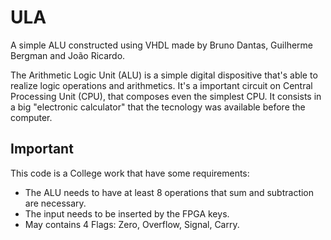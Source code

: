 # ULA

A simple ALU constructed using VHDL made by Bruno Dantas, Guilherme Bergman and João Ricardo.

The Arithmetic Logic Unit (ALU) is a simple digital dispositive that's able to realize logic operations and arithmetics. It's a important circuit on Central Processing Unit (CPU), that composes even the simplest CPU. It consists in a big "electronic calculator" that the tecnology was available before the computer.



## Important 
This code is a College work that have some requirements:
- The ALU needs to have at least 8 operations that sum and subtraction are necessary.
- The input needs to be inserted by the FPGA keys.
- May contains 4 Flags: Zero, Overflow, Signal, Carry.


